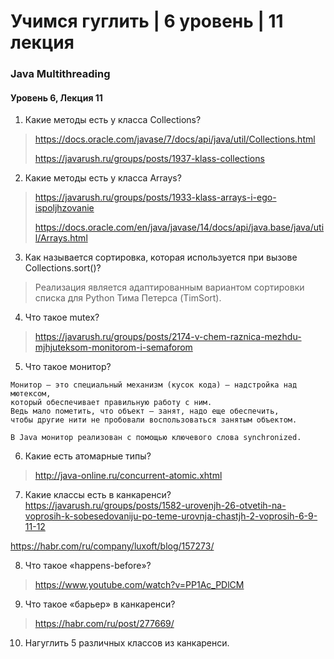# Учимся гуглить | 6 уровень | 11 лекция
### Java Multithreading
#### Уровень 6, Лекция 11

1. Какие методы есть у класса Collections?
> https://docs.oracle.com/javase/7/docs/api/java/util/Collections.html
> 
> https://javarush.ru/groups/posts/1937-klass-collections

2. Какие методы есть у класса Arrays?
> https://javarush.ru/groups/posts/1933-klass-arrays-i-ego-ispoljhzovanie
> 
> https://docs.oracle.com/en/java/javase/14/docs/api/java.base/java/util/Arrays.html
> 

3. Как называется сортировка, которая используется при вызове Collections.sort()?
> Реализация является адаптированным вариантом сортировки списка для Python Тима Петерса (TimSort).
> 
4. Что такое mutex?
> https://javarush.ru/groups/posts/2174-v-chem-raznica-mezhdu-mjhjuteksom-monitorom-i-semaforom
> 
5. Что такое монитор?
```
Монитор – это специальный механизм (кусок кода) – надстройка над мютексом, 
который обеспечивает правильную работу с ним. 
Ведь мало пометить, что объект – занят, надо еще обеспечить, 
чтобы другие нити не пробовали воспользоваться занятым объектом.

В Java монитор реализован с помощью ключевого слова synchronized.
```
6. Какие есть атомарные типы?
> http://java-online.ru/concurrent-atomic.xhtml

7. Какие классы есть в канкаренси?
 https://javarush.ru/groups/posts/1582-urovenjh-26-otvetih-na-voprosih-k-sobesedovaniju-po-teme-urovnja-chastjh-2-voprosih-6-9-11-12
 
 https://habr.com/ru/company/luxoft/blog/157273/

8. Что такое «happens-before»?
> https://www.youtube.com/watch?v=PP1Ac_PDlCM
> 
9. Что такое «барьер» в канкаренси?
> https://habr.com/ru/post/277669/
> 
10. Нагуглить 5 различных классов из канкаренси.
